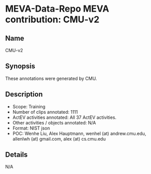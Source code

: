 # MEVA-Data-Repo MEVA contribution: CMU-v2

## Name

CMU-v2

## Synopsis

These annotations were generated by CMU.

## Description

* Scope: Training
* Number of clips annotated: 1111
* ActEV activities annotated: All 37 ActEV activities.
* Other activities / objects annotated: N/A
* Format: NIST json
* POC: Wenhe Liu, Alex Hauptmann, wenhel (at) andrew.cmu.edu, allenlwh (at) gmail.com, alex (at) cs.cmu.edu

## Details

N/A

